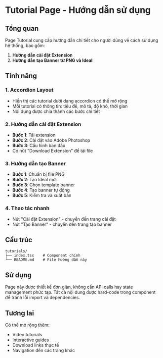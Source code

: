 # Tutorial Page - Hướng dẫn sử dụng

## Tổng quan

Page Tutorial cung cấp hướng dẫn chi tiết cho người dùng về cách sử dụng hệ thống, bao gồm:

1. **Hướng dẫn cài đặt Extension**
2. **Hướng dẫn tạo Banner từ PNG và Ideal**

## Tính năng

### 1. Accordion Layout
- Hiển thị các tutorial dưới dạng accordion có thể mở rộng
- Mỗi tutorial có thông tin: tiêu đề, mô tả, độ khó, thời gian
- Nội dung được chia thành các bước chi tiết

### 2. Hướng dẫn cài đặt Extension
- **Bước 1**: Tải extension
- **Bước 2**: Cài đặt vào Adobe Photoshop
- **Bước 3**: Cấu hình ban đầu
- Có nút "Download Extension" để tải file

### 3. Hướng dẫn tạo Banner
- **Bước 1**: Chuẩn bị file PNG
- **Bước 2**: Tạo Ideal mới
- **Bước 3**: Chọn template banner
- **Bước 4**: Tạo banner tự động
- **Bước 5**: Kiểm tra và xuất bản

### 4. Thao tác nhanh
- Nút "Cài đặt Extension" - chuyển đến trang cài đặt
- Nút "Tạo Banner" - chuyển đến trang tạo banner

## Cấu trúc

```
tutorials/
├── index.tsx    # Component chính
└── README.md    # File hướng dẫn này
```

## Sử dụng

Page này được thiết kế đơn giản, không cần API calls hay state management phức tạp. Tất cả nội dung được hard-code trong component để tránh lỗi import và dependencies.

## Tương lai

Có thể mở rộng thêm:
- Video tutorials
- Interactive guides
- Download links thực tế
- Navigation đến các trang khác 